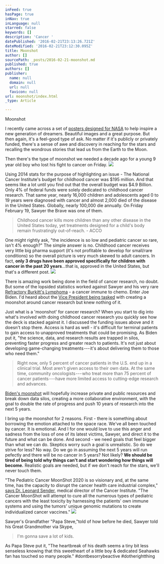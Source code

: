 ```yaml
---
inFeed: true
hasPage: true
inNav: true
inLanguage: null
starred: false
keywords: []
description: 'Cancer '
datePublished: '2016-02-21T23:13:26.721Z'
dateModified: '2016-02-21T23:12:30.095Z'
title: Moonshot
author: []
sourcePath: _posts/2016-02-21-moonshot.md
published: true
authors: []
publisher:
  name: null
  domain: null
  url: null
  favicon: null
url: moonshot/index.html
_type: Article

---
```

Moonshot

I recently came across a set of [posters designed for NASA][0] to help inspire a new generation of dreamers. Beautiful images and a great purpose. But then again, it's a feel-good type of ask. No matter if it's publicly or privately funded, there's a sense of awe and discovery in reaching for the stars and recalling the wondrous stories that lead us from the Earth to the Moon.

Then there's the type of moonshot we needed a decade ago for a young 9 year old boy who lost his fight to cancer on Friday. ![](https://the-grid-user-content.s3-us-west-2.amazonaws.com/77ebe4ff-a09f-4ac1-ad52-6966fa847069.png)

Using 2014 stats for the purpose of highlighting an issue - The National Cancer Institute's budget for childhood cancer was $195 million. And that seems like a lot until you find out that the overall budget was $4.9 Billion. Only 4% of federal funds were solely dedicated to childhood cancer research. That same year, nearly 16,000 children and adolescents aged 0 to 19 years were diagnosed with cancer and almost 2,000 died of the disease in the United States. Globally, nearly 100,000 die annually. On Friday February 19, Sawyer the Brave was one of them.

> Childhood cancer kills more children than any other disease in the United States today, yet treatments designed for a child's body remain frustratingly out-of-reach. - ACCO

One might rightly ask, "the incidence is so low and pediatric cancer so rare, isn't 4% enough?" The simple answer is no. Childhood cancer receives very little big pharma support (it's not profitable to develop for small/rare conditions) so the overall picture is very much skewed to adult cancers. In fact, **only 3 drugs have been approved specifically for children with cancer in the past 20 years**...that is, approved in the United States, but that's a different post.  ![](https://the-grid-user-content.s3-us-west-2.amazonaws.com/3a1f8fe8-2fa2-41cd-bf07-5969448f3523.png)

There is amazing work being done in the field of cancer research, no doubt. But some of the lopsided statistics worked against Sawyer and his very rare [Refractory Burkitt's Lymphoma][1] - a cancer immune to chemo. Enter Joe Biden. I'd heard about the [Vice President being tasked][2] with creating a moonshot around cancer research but knew nothing of it. 

Just what is a 'moonshot' for cancer research? When you start to dig into what's involved with doing childhood cancer research you quickly see how the deck is stacked against it. I discussed the funding issues above and it doesn't stop there. Access is hard as well - it's difficult for terminal patients to gain access to unapproved treatments that could be promising. As Biden put it, "the science, data, and research results are trapped in silos, preventing faster progress and greater reach to patients. It's not just about developing game-changing treatments --- it's about delivering them to those who need them." 
> 
> Right now, only 5 percent of cancer patients in the U.S. end up in a clinical trial. Most aren't given access to their own data. At the same time, community oncologists --- who treat more than 75 percent of cancer patients --- have more limited access to cutting-edge research and advances.

[Biden's moonshot][3] will hopefully increase private and public resources and break down data silos, creating a more collaborative environment, with the goal to double the rate of progress and push 10 years of research into the next 5 years. 

I bring up the moonshot for 2 reasons. First - there is something about borrowing the emotion attached to the space race. We've all been touched by cancer. It is emotional. And I for one would love to use this anger and sadness from the loss of one of its latest victims, Sawyer, and direct it to the future and what can be done. And second - we need goals that feel bigger than what we can do. Skeptics worry such a goal is unrealistic. So do we strive for less? No way. Do we go in assuming the next 5 years will run pefectly and there will be no cancer in 5 years? Not likely? **We should be tired of being told why things can't and start wondering how things will become.** Realistic goals are needed, but if we don't reach for the stars, we'll never touch them.

"The Pediatric Cancer MoonShot 2020 is so visionary and, at the same time, has the capacity to disrupt the cancer health care industrial complex," [says Dr. Leonard Sender][4], medical director of the Cancer Institute. "The Cancer MoonShot will attempt to cure all the numerous types of pediatric cancers with the least toxicity by harnessing the patients' own immune systems and using the tumors' unique genomic mutations to create individualized cancer vaccines."
![](https://the-grid-user-content.s3-us-west-2.amazonaws.com/b7a88724-5147-4970-94f2-c5f0ef105eeb.JPG)

Sawyer's Grandfather "Papa Steve,"told of how before he died, Sawyer told his Great Grandmother via Skype,

> I'm gonna save a lot of kids.

As Papa Steve put it, "The heartbreak of his death seems a tiny bit less senseless knowing that this sweetheart of a little boy & dedicated Seahawks fan has touched so many people."  \#dontbesorrybeactive \#dotherightthing 

[][5]

[0]: http://www.jpl.nasa.gov/visions-of-the-future/
[1]: https://en.wikipedia.org/wiki/Burkitt%27s_lymphoma
[2]: https://medium.com/@VPOTUS/inspiring-a-new-generation-to-defy-the-bounds-of-innovation-a-moonshot-to-cure-cancer-fbdf71d01c2e#.xps5qz6vk
[3]: http://www.cancermoonshot2020.org/
[4]: https://docs.chocchildrens.org/choc-joins-national-pediatrics-consortium-to-fight-childhood-cancer/
[5]: http://providers.choc.org/findadoc/index.cfm?id=P00348&pid=67&d=Leonard-Sender